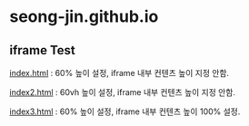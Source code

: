 # seong-jin.github.io

## iframe Test

[index.html](./test/index.html) : 60% 높이 설정, iframe 내부 컨텐츠 높이 지정 안함.

[index2.html](./test/index2.html) : 60vh 높이 설정, iframe 내부 컨텐츠 높이 지정 안함.

[index3.html](./test/index3.html) : 60% 높이 설정, iframe 내부 컨텐츠 높이 100% 설정.
